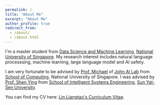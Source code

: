 ```yaml
---
permalink: /
title: "About Me"
excerpt: "About Me"
author_profile: true
redirect_from: 
  - /about/
  - /about.html
---
```


I'm a master student from [Data Science and Machine Learning](https://www.math.nus.edu.sg/ms-dsml-v1/), [National University of Singapore](https://nus.edu.sg/). My research interest includes natural language processsing, machine learning, large language model and AI safety.

I am very fortunate to be advised by [Prof. Michael](https://michaelshieh.com/) of [John AI Lab](https://john-ai-lab.github.io/) from [School of Computing](https://www.comp.nus.edu.sg/), National University of Singapore. I was advised by [Prof. Shen Ying](https://ise.sysu.edu.cn/teacher/teacher02/1371452.htm/) from [School of Intelligent Systems Engineering](https://ise.sysu.edu.cn/index.htm/), [Sun Yat-Sen University](https://www.sysu.edu.cn).

You can find my CV here: [Lin Liangtao's Curriculum Vitae](../files/CV-Liangtao_Lin.pdf).
